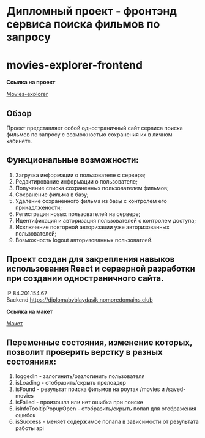 # Дипломный проект - фронтэнд сервиса поиска фильмов по запросу

# movies-explorer-frontend

**Ссылка на проект**

[Movies-explorer](https://diplomabyblaydasik.nomoredomains.club)

## Обзор

Проект представляет собой одностраничный сайт сервиса поиска фильмов по запросу с возможностью сохранения их в личном кабинете.

## Функциональные возможности:

1. Загрузка информации о пользователе с сервера;
2. Редактирование информации о пользователе;
3. Получение списка сохраненных пользователем фильмов;
4. Сохранение фильма в базу;
5. Удаление сохраненного фильма из базы с контролем его принадлжености;
6. Регистрация новых пользователей на сервере;
7. Идентификация и авторизация пользователей с контролем доступа;
8. Исключение повторной авторизации уже авторизованных пользователей;
9. Возможность logout авторизованных пользоватлей.

## Проект создан для закрепления навыков использования React и серверной разработки при создании одностраничного сайта.

IP 84.201.154.67  
Backend https://diplomabyblaydasik.nomoredomains.club

**Ссылка на макет**

[Макет](https://disk.yandex.ru/d/Qy0fsY4VJyR84w)

## Переменные состояния, изменение которых, позволит проверить верстку в разных состояниях:

1. loggedIn - залогинить/разлогинить пользователя
2. isLoading - отобразить/скрыть прелоадер
3. isFound - результат поиска фильмов на роутах /movies и /saved-movies
4. isFailed - произошла или нет ошибка при поиске
5. isInfoTooltipPopupOpen - отобразить/скрыть попап для отображения ошибок
6. isSuccess - меняет содержимое попапа в зависимости от результата работы api
